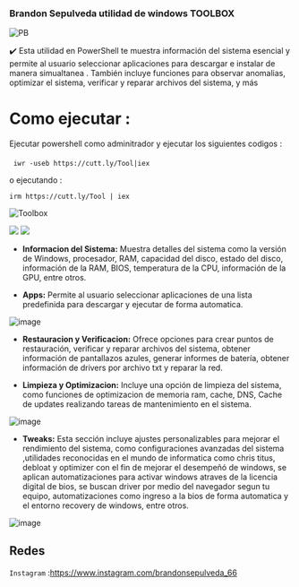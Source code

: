 ### Brandon Sepulveda utilidad de windows TOOLBOX

![PB](https://github.com/PapiBrandon66/Toolbox/assets/88468929/302dc102-11ff-40fe-9ec4-ab0cc6e6bb28)

✔️ Esta utilidad en PowerShell te muestra información del sistema esencial y permite al usuario seleccionar aplicaciones para descargar e instalar de manera simualtanea . También incluye funciones para observar anomalias,  optimizar el sistema, verificar y reparar archivos del sistema, y más

## 

# Como ejecutar :
Ejecutar powershell como adminitrador  y ejecutar los siguientes codigos
 :
#### 
     iwr -useb https://cutt.ly/Tool|iex 
o ejecutando :

    irm https://cutt.ly/Tool | iex

![Toolbox](https://github.com/PapiBrandon66/Toolbox/assets/88468929/3b96e147-d6c2-4fe1-b12b-492b73ec6821)


![](https://img.shields.io/github/stars/pandao/editor.md.svg) ![](https://img.shields.io/github/forks/pandao/editor.md.svg) 

- **Informacion del Sistema:** 
Muestra detalles del sistema como la versión de Windows, procesador, RAM, capacidad del disco, estado del disco, información de la RAM, BIOS, temperatura de la CPU, información de la GPU, entre otros.

- **Apps:** 
Permite al usuario seleccionar aplicaciones de una lista predefinida para descargar y ejecutar de forma automatica.

![image](https://github.com/PapiBrandon66/Toolbox/assets/88468929/7cf78ed0-f546-45cf-96cc-e3f37d16750f)

- **Restauracion y Verificacion:** 
Ofrece opciones para crear puntos de restauración, verificar y reparar archivos del sistema, obtener información de pantallazos azules, generar informes de batería, obtener información de drivers por archivo txt y reparar la red.

- **Limpieza y Optimizacion:**
Incluye una opción de limpieza del sistema, como funciones de optimizacion de memoria ram, cache, DNS, Cache de updates realizando tareas de mantenimiento en el sistema.

![image](https://github.com/PapiBrandon66/Toolbox/assets/88468929/722bd12b-6ec0-4c04-abf3-fec00cd611f7)

- **Tweaks:**
Esta sección  incluye  ajustes personalizables para mejorar el rendimiento del sistema, como configuraciones avanzadas del sistema ,utilidades reconocidas en el mundo de informatica como chris titus, debloat y optimizer con el fin de mejorar el desempeñó de windows, se aplican automatizaciones para activar windows atraves de la licencia digital de bios, se buscan driver por medio del navegador segun tu equipo, automatizaciones como ingreso a la bios de forma automatica y el entorno recovery de windows, entre otros.

![image](https://github.com/PapiBrandon66/Toolbox/assets/88468929/5a0c8375-86b6-4889-a4ac-4c273c9cd8b7)

## Redes
`Instagram` :https://www.instagram.com/brandonsepulveda_66




